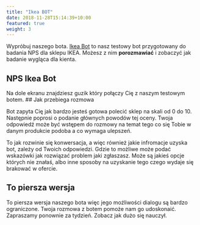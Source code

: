 ```yaml
---
title: "Ikea BOT"
date: 2018-11-28T15:14:39+10:00
featured: true
weight: 3
---
```


Wypróbuj naszego bota. [Ikea Bot](#Ikea) to nasz testowy bot przygotowany 
do badania NPS dla sklepu IKEA. Możesz z nim **porozmawiać** i zobaczyć jak badanie wygląca dla kienta.


## NPS Ikea Bot 
    
<div id="webchat"></div>
<script src="https://cdn.jsdelivr.net/npm/rasa-webchat/lib/index.min.js"></script>
Na dole ekranu znajdziesz guzik który połączy Cię z naszym testowym botem. 
<script>
  WebChat.default.init({
    selector: "#webchat",
    initPayload: "/get_started",
    inputTextFieldHint: "Napisz coś",
    socketUrl: "http://54.216.52.37",
    socketPath: "/socket.io/",
    title: "Ikea Test Bot",
    subtitle: "Uczę się",
    params: {"storage": "session"} // can be set to "local"  or "session". details in storage section.
  })
</script>
## Jak przebiega  rozmowa

Bot zapyta Cię jak bardzo jesteś gotowa polecić sklep na skali od 0 do 10. 
Następnie poprosi o podanie głównych powodów tej oceny. 
Twoja odpowiedź może być wstępem do rozmowy na temat tego co się Tobie w danym produkcie podoba a co wymaga ulepszeń.

To jak rozwinie się konwersacja, a więc również jakie infromacje uzyska bot, zależy od Twoich odpowiedzi. 
Gdzie to możliwe może podać wskazówki jak rozwiązać problem jaki zgłaszasz. Może są jakieś opcje których nie znałaś, 
albo inne sposoby na uzyskanie tego czego wydaje się brakować w ofercie. 

## To piersza wersja 

To piersza wersja naszego bota więc jego moźliwości dialogu są bardzo ograniczone. 
Twoja rozmowa z botem pomoże nam go udoskonaić. Zapraszamy ponownie za tydzień. 
Zobacz jak dużo się nauczył.

 

